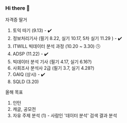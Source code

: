 ### Hi there 👋
자격증 딸거
1. 토익 따기 (9.13) - :heavy_check_mark:
2. 정보처리기사 (필기 8.22, 실기 10.17, 5차 실기 11.29 ) - :heavy_check_mark:
3. ITWILL 빅데이터 분석 과정 (10.20 ~ 3.30) :clock4:
4. ADSP (11.22) - :heavy_check_mark:
5. 빅데이터 분석 기사 (필기 4.17, 실기 6.16?)
6. 사회조사 분석사 2급 (필기 3.7, 실기 4.28?)
7. GAIQ (상시) - :heavy_check_mark:
8. SQLD (3.20)

올해 목표
1. 인턴
2. 캐글, 공모전
3. 자유 주제 분석 
(1) - 사람인 '데이터 분석' 검색 결과 분석

<!--
**UknowYunmo/UknowYunmo** is a ✨ _special_ ✨ repository because its `README.md` (this file) appears on your GitHub profile.

Here are some ideas to get you started:

- 🔭 I’m currently working on ...
- 🌱 I’m currently learning ...
- 👯 I’m looking to collaborate on ...
- 🤔 I’m looking for help with ...
- 💬 Ask me about ...
- 📫 How to reach me: ...
- 😄 Pronouns: ...
- ⚡ Fun fact: ...
-->
